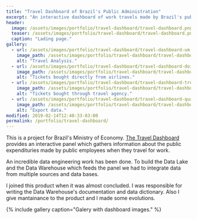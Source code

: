 ```yaml
---
title: "Travel Dashboard of Brazil's Public Administration"
excerpt: "An interactive dashboard of work travels made by Brazil's public employees."
header:
  image: /assets/images/portfolio/travel-dashboard/travel-dashboard.png
  teaser: /assets/images/portfolio/travel-dashboard/travel-dashboard.png
  caption: "Lading page."
gallery:
  - url: /assets/images/portfolio/travel-dashboard/travel-dashboard-um.png
    image_path: /assets/images/portfolio/travel-dashboard/travel-dashboard-um.png
    alt: "Travel Analysis."
  - url: /assets/images/portfolio/travel-dashboard/travel-dashboard-dois.png
    image_path: /assets/images/portfolio/travel-dashboard/travel-dashboard-dois.png
    alt: "Tickets bought directly from airlines."
  - url: /assets/images/portfolio/travel-dashboard/travel-dashboard-tres.png
    image_path: /assets/images/portfolio/travel-dashboard/travel-dashboard-tres.png
    alt: "Tickets bought through travel agency."
  - url: /assets/images/portfolio/travel-dashboard/travel-dashboard-quatro.png
    image_path: /assets/images/portfolio/travel-dashboard/travel-dashboard-quatro.png
    alt: "Export data."
modified: 2019-02-14T12:40:33-03:00
permalink: /portfolio/travel-dashboard/
---
```


This is a project for Brazil's Ministry of Economy. [The Travel Dashboard](http://paineldeviagens.economia.gov.br/) provides an interactive panel which gathers information about the public expendituries made by public employees when they travel for work.

An incredible data engineering work has been done. To build the Data Lake and the Data Warehouse which feeds the panel we had to integrate data from multiple sources and data bases.

I joined this product when it was almost concluded. I was responsible for writing the Data Warehouse's documentation and data dictionary. Also I give mantainance to the product and I made some evolutions.

{% include gallery caption="Galery with dashboard images." %}

